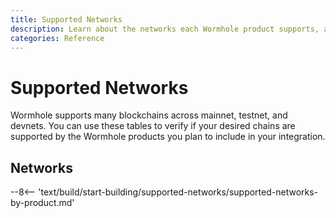 ```yaml
---
title: Supported Networks
description: Learn about the networks each Wormhole product supports, and explore links to documentation, official websites, and block explorers.
categories: Reference
---
```


# Supported Networks

Wormhole supports many blockchains across mainnet, testnet, and devnets. You can use these tables to verify if your desired chains are supported by the Wormhole products you plan to include in your integration. 

## Networks

--8<-- 'text/build/start-building/supported-networks/supported-networks-by-product.md'
